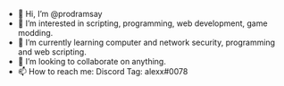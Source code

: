 - 👋 Hi, I’m @prodramsay
- 👀 I’m interested in scripting, programming, web development, game modding.
- 🌱 I’m currently learning computer and network security, programming and web scripting.
- 💞️ I’m looking to collaborate on anything.
- 📫 How to reach me: Discord Tag:
  alexx#0078

<!---
prodramsay/prodramsay is a ✨ special ✨ repository because its `README.md` (this file) appears on your GitHub profile.
You can click the Preview link to take a look at your changes.
--->
